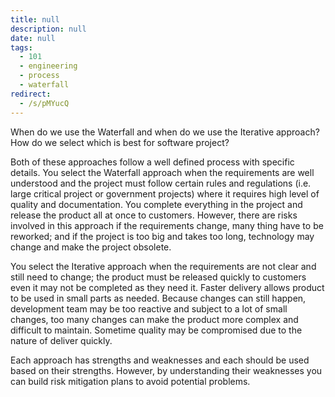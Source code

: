 ```yaml
---
title: null
description: null
date: null
tags:
  - 101
  - engineering
  - process
  - waterfall
redirect:
  - /s/pMYucQ
---
```


When do we use the Waterfall and when do we use the Iterative approach? How do we select which is best for software project?

Both of these approaches follow a well defined process with specific details. You select the Waterfall approach when the requirements are well understood and the project must follow certain rules and regulations (i.e. large critical project or government projects) where it requires high level of quality and documentation. You complete everything in the project and release the product all at once to customers. However, there are risks involved in this approach if the requirements change, many thing have to be reworked; and if the project is too big and takes too long, technology may change and make the project obsolete.

You select the Iterative approach when the requirements are not clear and still need to change; the product must be released quickly to customers even it may not be completed as they need it. Faster delivery allows product to be used in small parts as needed. Because changes can still happen, development team may be too reactive and subject to a lot of small changes, too many changes can make the product more complex and difficult to maintain. Sometime quality may be compromised due to the nature of deliver quickly.

Each approach has strengths and weaknesses and each should be used based on their strengths. However, by understanding their weaknesses you can build risk mitigation plans to avoid potential problems.
